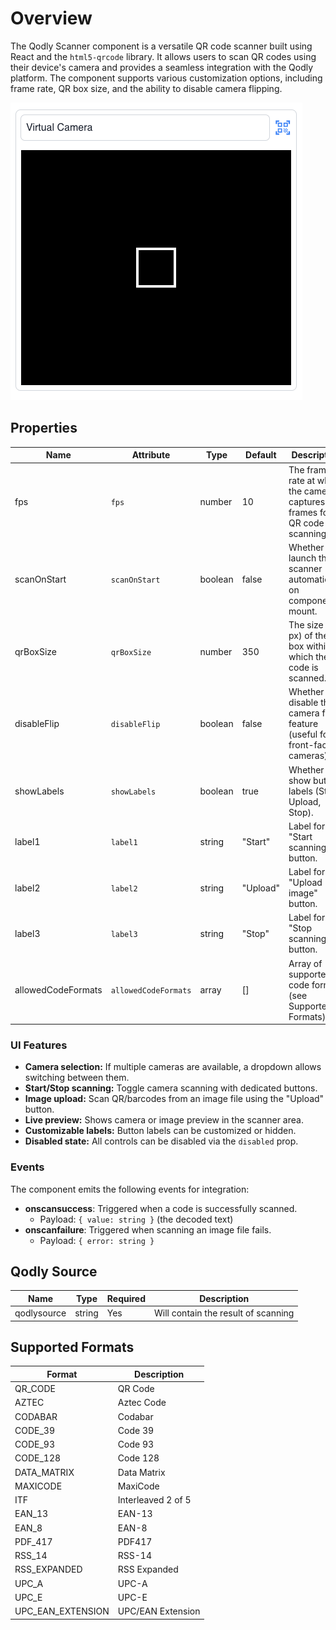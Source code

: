 # Overview

The Qodly Scanner component is a versatile QR code scanner built using React and the `html5-qrcode` library. It allows users to scan QR codes using their device's camera and provides a seamless integration with the Qodly platform. The component supports various customization options, including frame rate, QR box size, and the ability to disable camera flipping.

![Scanner](public/scanner.png)

## Properties

| Name               | Attribute            | Type    | Default  | Description                                                                   |
| ------------------ | -------------------- | ------- | -------- | ----------------------------------------------------------------------------- |
| fps                | `fps`                | number  | 10       | The frame rate at which the camera captures frames for QR code scanning.      |
| scanOnStart        | `scanOnStart`        | boolean | false    | Whether to launch the scanner automatically on component mount.               |
| qrBoxSize          | `qrBoxSize`          | number  | 350      | The size (in px) of the box within which the QR code is scanned.              |
| disableFlip        | `disableFlip`        | boolean | false    | Whether to disable the camera flip feature (useful for front-facing cameras). |
| showLabels         | `showLabels`         | boolean | true     | Whether to show button labels (Start, Upload, Stop).                          |
| label1             | `label1`             | string  | "Start"  | Label for the "Start scanning" button.                                        |
| label2             | `label2`             | string  | "Upload" | Label for the "Upload image" button.                                          |
| label3             | `label3`             | string  | "Stop"   | Label for the "Stop scanning" button.                                         |
| allowedCodeFormats | `allowedCodeFormats` | array   | []       | Array of supported code formats (see Supported Formats).                      |

### UI Features

- **Camera selection:** If multiple cameras are available, a dropdown allows switching between them.
- **Start/Stop scanning:** Toggle camera scanning with dedicated buttons.
- **Image upload:** Scan QR/barcodes from an image file using the "Upload" button.
- **Live preview:** Shows camera or image preview in the scanner area.
- **Customizable labels:** Button labels can be customized or hidden.
- **Disabled state:** All controls can be disabled via the `disabled` prop.

### Events

The component emits the following events for integration:

- **onscansuccess**: Triggered when a code is successfully scanned.
  - Payload: `{ value: string }` (the decoded text)
- **onscanfailure**: Triggered when scanning an image file fails.
  - Payload: `{ error: string }`

## Qodly Source

| Name        | Type   | Required | Description                         |
| ----------- | ------ | -------- | ----------------------------------- |
| qodlysource | string | Yes      | Will contain the result of scanning |

## Supported Formats

| Format            | Description        |
| ----------------- | ------------------ |
| QR_CODE           | QR Code            |
| AZTEC             | Aztec Code         |
| CODABAR           | Codabar            |
| CODE_39           | Code 39            |
| CODE_93           | Code 93            |
| CODE_128          | Code 128           |
| DATA_MATRIX       | Data Matrix        |
| MAXICODE          | MaxiCode           |
| ITF               | Interleaved 2 of 5 |
| EAN_13            | EAN-13             |
| EAN_8             | EAN-8              |
| PDF_417           | PDF417             |
| RSS_14            | RSS-14             |
| RSS_EXPANDED      | RSS Expanded       |
| UPC_A             | UPC-A              |
| UPC_E             | UPC-E              |
| UPC_EAN_EXTENSION | UPC/EAN Extension  |
